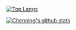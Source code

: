 [![Top Langs](https://github-readme-stats.vercel.app/api/top-langs/?username=rainorangelemon)](https://github.com/anuraghazra/github-readme-stats)

[![Chenning's github stats](https://github-readme-stats.vercel.app/api?username=rainorangelemon&show_icons=true&theme=tokyonight)](https://github.com/anuraghazra/github-readme-stats)

<!--
**rainorangelemon/rainorangelemon** is a ✨ _special_ ✨ repository because its `README.md` (this file) appears on your GitHub profile.
